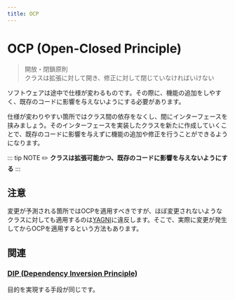 ```yaml
---
title: OCP
---
```


# OCP (Open-Closed Principle)
> 開放・閉鎖原則  
> クラスは拡張に対して開き、修正に対して閉じていなければいけない

ソフトウェアは途中で仕様が変わるものです。その際に、機能の追加をしやすく、既存のコードに影響を与えないようにする必要があります。

仕様が変わりやすい箇所ではクラス間の依存をなくし、間にインターフェースを挟みましょう。そのインターフェースを実装したクラスを新たに作成していくことで、既存のコードに影響を与えずに機能の追加や修正を行うことができるようになります。

::: tip NOTE
:pencil2: **クラスは拡張可能かつ、既存のコードに影響を与えないようにする**
:::

## 注意
変更が予測される箇所ではOCPを適用すべきですが、ほぼ変更されないようなクラスに対しても適用するのは[YAGNI](../principles/YAGNI.md)に違反します。そこで、実際に変更が発生してからOCPを適用するという方法もあります。

## 関連
### [DIP (Dependency Inversion Principle)](DIP.md)
目的を実現する手段が同じです。
